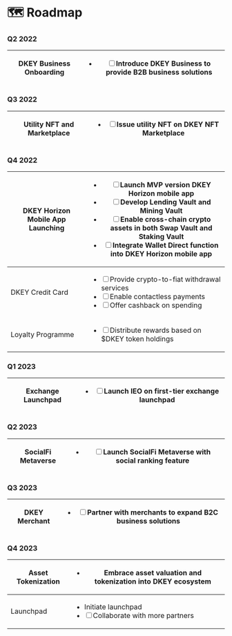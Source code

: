 # 🗺 Roadmap



### Q2 2022

| DKEY Business Onboarding | <ul class="contains-task-list"><li><input type="checkbox">Introduce DKEY Business to provide B2B business solutions</li></ul> |
| ------------------------ | ----------------------------------------------------------------------------------------------------------------------------- |



### Q3 2022

| Utility NFT and Marketplace | <ul class="contains-task-list"><li><input type="checkbox">Issue utility NFT on DKEY NFT Marketplace</li></ul> |
| --------------------------- | ------------------------------------------------------------------------------------------------------------- |



### Q4 2022

| DKEY Horizon Mobile App Launching | <ul class="contains-task-list"><li><input type="checkbox">Launch MVP version DKEY Horizon mobile app </li><li><input type="checkbox">Develop Lending Vault and Mining Vault </li><li><input type="checkbox">Enable cross-chain crypto assets in both Swap Vault and Staking Vault </li><li><input type="checkbox">Integrate Wallet Direct function into DKEY Horizon mobile app</li></ul> |
| --------------------------------- | ----------------------------------------------------------------------------------------------------------------------------------------------------------------------------------------------------------------------------------------------------------------------------------------------------------------------------------------------------------------------------------------- |
| DKEY Credit Card                  | <ul class="contains-task-list"><li><input type="checkbox">Provide crypto-to-fiat withdrawal services </li><li><input type="checkbox">Enable contactless payments </li><li><input type="checkbox">Offer cashback on spending</li></ul>                                                                                                                                                     |
| Loyalty Programme                 | <ul class="contains-task-list"><li><input type="checkbox">Distribute rewards based on $DKEY token holdings</li></ul>                                                                                                                                                                                                                                                                      |



### Q1 2023

| Exchange Launchpad | <ul class="contains-task-list"><li><input type="checkbox">Launch IEO on first-tier exchange launchpad</li></ul> |
| ------------------ | --------------------------------------------------------------------------------------------------------------- |



### Q2 2023

| SocialFi Metaverse | <ul class="contains-task-list"><li><input type="checkbox">Launch SocialFi Metaverse with social ranking feature</li></ul> |
| ------------------ | ------------------------------------------------------------------------------------------------------------------------- |



### Q3 2023

| DKEY Merchant | <ul class="contains-task-list"><li><input type="checkbox">Partner with merchants to expand B2C business solutions</li></ul> |
| ------------- | --------------------------------------------------------------------------------------------------------------------------- |



### Q4 2023

| Asset Tokenization | <ul class="contains-task-list"><li>Embrace asset valuation and tokenization into DKEY ecosystem</li></ul>                      |
| ------------------ | ------------------------------------------------------------------------------------------------------------------------------ |
| Launchpad          | <ul class="contains-task-list"><li>Initiate launchpad</li><li><input type="checkbox">Collaborate with more partners </li></ul> |



